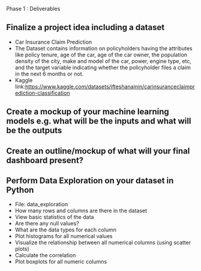 Phase 1 : Deliverables

## Finalize a project idea including a dataset
-  Car Insurance Claim Prediction
-  The Dataset contains information on policyholders having the attributes like policy tenure, age of the car, age of the car owner, the population density of the city, make and model of the car, power, engine type, etc, and the target variable indicating whether the policyholder files a claim in the next 6 months or not.
-  Kaggle link:https://www.kaggle.com/datasets/ifteshanajnin/carinsuranceclaimprediction-classification
## Create a mockup of your machine learning models e.g. what will be the inputs and what will be the outputs
## Create an outline/mockup of what will your final dashboard present?
## Perform Data Exploration on your dataset in Python
- File: data_exploration
- How many rows and columns are there in the dataset
- View basic statistics of the data
- Are there any null values?
- What are the data types for each column
- Plot histograms for all numerical values
- Visualize the relationship between all numerical columns (using scatter plots)
- Calculate the correlation 
- Plot boxplots for all numeric columns

